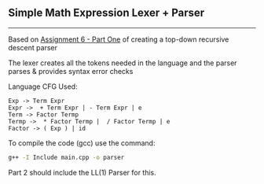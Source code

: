 ## Simple Math Expression Lexer + Parser
---

Based on [Assignment 6 - Part One](https://github.com/m-fakhry/comp304-24-25/blob/main/Assignments/assign6.md) of creating a top-down recursive descent parser

The lexer creates all the tokens needed in the language and the parser parses & provides syntax error checks

Language CFG Used:

```plaintext
Exp -> Term Expr
Expr ->  + Term Expr | - Term Expr | e
Term -> Factor Termp
Termp ->  * Factor Termp |  / Factor Termp | e  
Factor -> ( Exp ) | id
```

To compile the code (gcc) use the command:

```sh
g++ -I Include main.cpp -o parser
```


Part 2 should include the LL(1) Parser for this.